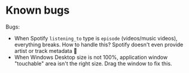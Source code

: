 # Known bugs
Bugs:
- When Spotify `listening_to` type is `episode` (videos/music videos), everything breaks. How to handle this? Spotify doesn't even provide artist or track metadata 🤷
- When Windows Desktop size is not 100%, application window "touchable" area isn't the right size. Drag the window to fix this.